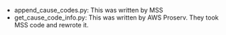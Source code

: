 - append_cause_codes.py: This was written by MSS
- get_cause_code_info.py: This was written by AWS Proserv. They took MSS code and rewrote it.